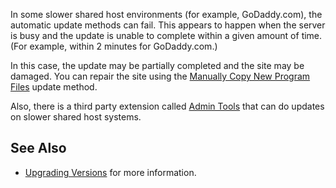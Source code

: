 <!-- Filename: Update_did_not_finish_successfully / Display title: Update did not finish successfully -->

In some slower shared host environments (for example, GoDaddy.com), the
automatic update methods can fail. This appears to happen when the
server is busy and the update is unable to complete within a given
amount of time. (For example, within 2 minutes for GoDaddy.com.)

In this case, the update may be partially completed and the site may be
damaged. You can repair the site using the [Manually Copy New Program
Files](https://docs.joomla.org/J3.x:Updating_from_an_existing_version#Manually_Copy_New_Program_Files "J3.x:Updating from an existing version")
update method.

Also, there is a third party extension called <a
href="https://extensions.joomla.org/extension/access-a-security/site-security/admin-tools/"
class="external text" target="_blank" rel="noreferrer noopener">Admin
Tools</a> that can do updates on slower shared host systems.

## See Also

- [Upgrading
  Versions](https://docs.joomla.org/Portal:Upgrading_Versions "Portal:Upgrading Versions")
  for more information.

